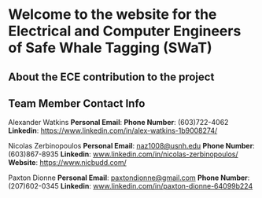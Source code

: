 # Welcome to the website for the Electrical and Computer Engineers of Safe Whale Tagging (SWaT) 

## About the ECE contribution to the project

## Team Member Contact Info
Alexander Watkins
**Personal Email**:
**Phone Number**: (603)722-4062
**Linkedin**: https://www.linkedin.com/in/alex-watkins-1b9008274/

Nicolas Zerbinopoulos
**Personal Email**: naz1008@usnh.edu
**Phone Number**: (603)867-8935
**Linkedin**: www.linkedin.com/in/nicolas-zerbinopoulos/
**Website**: https://www.nicbudd.com/

Paxton Dionne
**Personal Email**: paxtondionne@gmail.com
**Phone Number**: (207)602-0345
**Linkedin**: www.linkedin.com/in/paxton-dionne-64099b224

